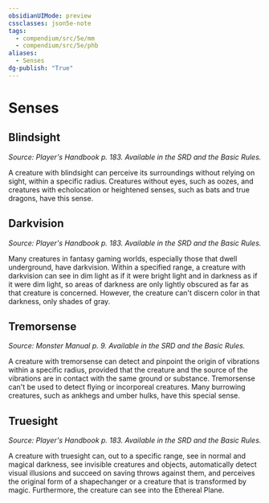 ```yaml
---
obsidianUIMode: preview
cssclasses: json5e-note
tags:
  - compendium/src/5e/mm
  - compendium/src/5e/phb
aliases:
  - Senses
dg-publish: "True"
---
```

# Senses

## Blindsight
_Source: Player's Handbook p. 183. Available in the SRD and the Basic Rules._

A creature with blindsight can perceive its surroundings without relying on sight, within a specific radius. Creatures without eyes, such as oozes, and creatures with echolocation or heightened senses, such as bats and true dragons, have this sense.

## Darkvision
_Source: Player's Handbook p. 183. Available in the SRD and the Basic Rules._

Many creatures in fantasy gaming worlds, especially those that dwell underground, have darkvision. Within a specified range, a creature with darkvision can see in dim light as if it were bright light and in darkness as if it were dim light, so areas of darkness are only lightly obscured as far as that creature is concerned. However, the creature can't discern color in that darkness, only shades of gray.

## Tremorsense
_Source: Monster Manual p. 9. Available in the SRD and the Basic Rules._

A creature with tremorsense can detect and pinpoint the origin of vibrations within a specific radius, provided that the creature and the source of the vibrations are in contact with the same ground or substance. Tremorsense can't be used to detect flying or incorporeal creatures. Many burrowing creatures, such as ankhegs and umber hulks, have this special sense.

## Truesight
_Source: Player's Handbook p. 183. Available in the SRD and the Basic Rules._

A creature with truesight can, out to a specific range, see in normal and magical darkness, see invisible creatures and objects, automatically detect visual illusions and succeed on saving throws against them, and perceives the original form of a shapechanger or a creature that is transformed by magic. Furthermore, the creature can see into the Ethereal Plane.